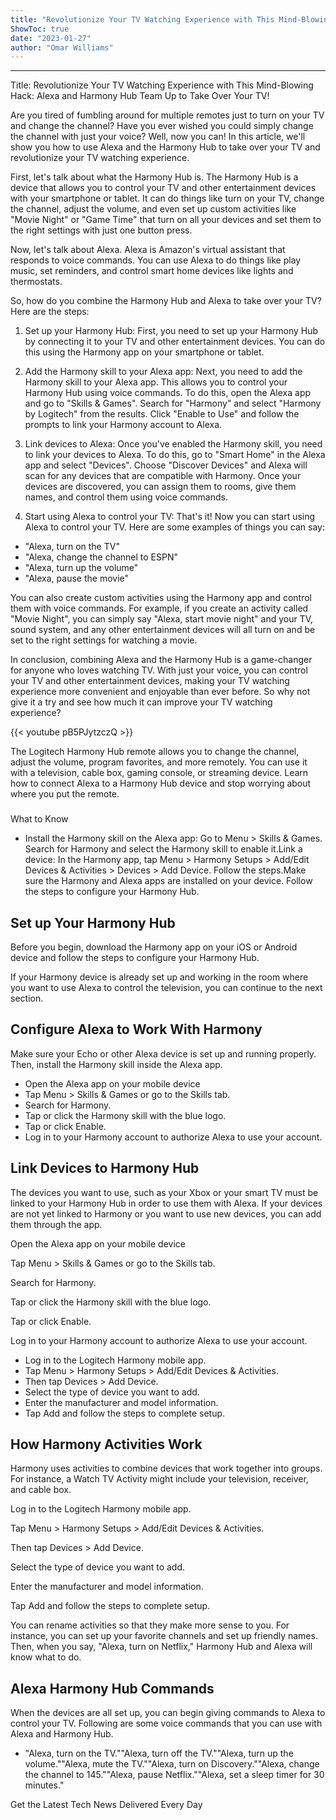 ```yaml
---
title: "Revolutionize Your TV Watching Experience with This Mind-Blowing Hack: Alexa and Harmony Hub Team Up to Take Over Your TV!"
ShowToc: true 
date: "2023-01-27"
author: "Omar Williams"
---
```

*****
Title: Revolutionize Your TV Watching Experience with This Mind-Blowing Hack: Alexa and Harmony Hub Team Up to Take Over Your TV!

Are you tired of fumbling around for multiple remotes just to turn on your TV and change the channel? Have you ever wished you could simply change the channel with just your voice? Well, now you can! In this article, we'll show you how to use Alexa and the Harmony Hub to take over your TV and revolutionize your TV watching experience.

First, let's talk about what the Harmony Hub is. The Harmony Hub is a device that allows you to control your TV and other entertainment devices with your smartphone or tablet. It can do things like turn on your TV, change the channel, adjust the volume, and even set up custom activities like "Movie Night" or "Game Time" that turn on all your devices and set them to the right settings with just one button press.

Now, let's talk about Alexa. Alexa is Amazon's virtual assistant that responds to voice commands. You can use Alexa to do things like play music, set reminders, and control smart home devices like lights and thermostats.

So, how do you combine the Harmony Hub and Alexa to take over your TV? Here are the steps:

1. Set up your Harmony Hub: First, you need to set up your Harmony Hub by connecting it to your TV and other entertainment devices. You can do this using the Harmony app on your smartphone or tablet.

2. Add the Harmony skill to your Alexa app: Next, you need to add the Harmony skill to your Alexa app. This allows you to control your Harmony Hub using voice commands. To do this, open the Alexa app and go to "Skills & Games". Search for "Harmony" and select "Harmony by Logitech" from the results. Click "Enable to Use" and follow the prompts to link your Harmony account to Alexa.

3. Link devices to Alexa: Once you've enabled the Harmony skill, you need to link your devices to Alexa. To do this, go to "Smart Home" in the Alexa app and select "Devices". Choose "Discover Devices" and Alexa will scan for any devices that are compatible with Harmony. Once your devices are discovered, you can assign them to rooms, give them names, and control them using voice commands.

4. Start using Alexa to control your TV: That's it! Now you can start using Alexa to control your TV. Here are some examples of things you can say:

- "Alexa, turn on the TV"
- "Alexa, change the channel to ESPN"
- "Alexa, turn up the volume"
- "Alexa, pause the movie"

You can also create custom activities using the Harmony app and control them with voice commands. For example, if you create an activity called "Movie Night", you can simply say "Alexa, start movie night" and your TV, sound system, and any other entertainment devices will all turn on and be set to the right settings for watching a movie.

In conclusion, combining Alexa and the Harmony Hub is a game-changer for anyone who loves watching TV. With just your voice, you can control your TV and other entertainment devices, making your TV watching experience more convenient and enjoyable than ever before. So why not give it a try and see how much it can improve your TV watching experience?

{{< youtube pB5PJytzczQ >}} 




The Logitech Harmony Hub remote allows you to change the channel, adjust the volume, program favorites, and more remotely. You can use it with a television, cable box, gaming console, or streaming device. Learn how to connect Alexa to a Harmony Hub device and stop worrying about where you put the remote.

 
### 
What to Know
 
- Install the Harmony skill on the Alexa app: Go to Menu > Skills & Games. Search for Harmony and select the Harmony skill to enable it.Link a device: In the Harmony app, tap Menu > Harmony Setups > Add/Edit Devices & Activities > Devices > Add Device. Follow the steps.Make sure the Harmony and Alexa apps are installed on your device. Follow the steps to configure your Harmony Hub.

 
##   Set up Your Harmony Hub  
 

Before you begin, download the Harmony app on your iOS or Android device and follow the steps to configure your Harmony Hub.

 

If your Harmony device is already set up and working in the room where you want to use Alexa to control the television, you can continue to the next section.

 
##   Configure Alexa to Work With Harmony  
 

Make sure your Echo or other Alexa device is set up and running properly. Then, install the Harmony skill inside the Alexa app.

 
- Open the Alexa app on your mobile device
 - Tap Menu > Skills & Games or go to the Skills tab.
 - Search for Harmony.
 - Tap or click the Harmony skill with the blue logo.
 - Tap or click Enable.
 - Log in to your Harmony account to authorize Alexa to use your account.

 
##   Link Devices to Harmony Hub  
 

The devices you want to use, such as your Xbox or your smart TV must be linked to your Harmony Hub in order to use them with Alexa. If your devices are not yet linked to Harmony or you want to use new devices, you can add them through the app.

 

Open the Alexa app on your mobile device

 

Tap Menu > Skills & Games or go to the Skills tab.

 

Search for Harmony.

 

Tap or click the Harmony skill with the blue logo.

 

Tap or click Enable.

 

Log in to your Harmony account to authorize Alexa to use your account.

 
- Log in to the Logitech Harmony mobile app.
 - Tap Menu > Harmony Setups > Add/Edit Devices & Activities.
 - Then tap Devices > Add Device.
 - Select the type of device you want to add.
 - Enter the manufacturer and model information.
 - Tap Add and follow the steps to complete setup.

 
##   How Harmony Activities Work  
 

Harmony uses activities to combine devices that work together into groups. For instance, a Watch TV Activity might include your television, receiver, and cable box.

 

Log in to the Logitech Harmony mobile app.

 

Tap Menu > Harmony Setups > Add/Edit Devices & Activities.

 

Then tap Devices > Add Device.

 

Select the type of device you want to add.

 

Enter the manufacturer and model information.

 

Tap Add and follow the steps to complete setup.

 

You can rename activities so that they make more sense to you. For instance, you can set up your favorite channels and set up friendly names. Then, when you say, "Alexa, turn on Netflix," Harmony Hub and Alexa will know what to do.

 
##   Alexa Harmony Hub Commands  
 

When the devices are all set up, you can begin giving commands to Alexa to control your TV. Following are some voice commands that you can use with Alexa and Harmony Hub.

 
- "Alexa, turn on the TV.""Alexa, turn off the TV.""Alexa, turn up the volume.""Alexa, mute the TV.""Alexa, turn on Discovery.""Alexa, change the channel to 145.""Alexa, pause Netflix.""Alexa, set a sleep timer for 30 minutes."

 

Get the Latest Tech News Delivered Every Day




